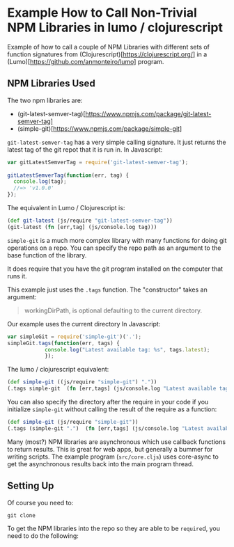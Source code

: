 # Example How to Call Non-Trivial NPM Libraries in  lumo / clojurescript

Example of how to call a couple of NPM Libraries with different sets of function
signatures from (Clojurescript)[https://clojurescript.org/] in a
(Lumo)[https://github.com/anmonteiro/lumo] program.

## NPM Libraries Used

The two npm libraries are:

* (git-latest-semver-tag)[https://www.npmjs.com/package/git-latest-semver-tag]
* (simple-git)[https://www.npmjs.com/package/simple-git]

`git-latest-semver-tag` has a very simple calling signature. It just returns the
latest tag of the git repot that it is run in. In Javascript:

```javascript
var gitLatestSemverTag = require('git-latest-semver-tag');
 
gitLatestSemverTag(function(err, tag) {
  console.log(tag);
  //=> 'v1.0.0' 
});
```

The equivalent in Lumo / Clojurescript is:

```clojure
(def git-latest (js/require "git-latest-semver-tag"))
(git-latest (fn [err,tag] (js/console.log tag)))
```

`simple-git` is a much more complex library with many functions for doing git
operations on a repo. You can specify the repo path as an argument to the base
function of the library. 

It does require that you have the git program installed on the computer that
runs it.

This example just uses the `.tags` function. The "constructor" takes an argument:
>  workingDirPath, is optional defaulting to the current directory.

Our example uses the current directory
In Javascript:

```javascript
var simpleGit = require('simple-git')('.');
simpleGit.tags(function(err, tags) {
            console.log("Latest available tag: %s", tags.latest);
            });
```

The lumo / clojurescript equivalent:

```clojure
(def simple-git ((js/require "simple-git") ".")) 
(.tags simple-git  (fn [err,tags] (js/console.log "Latest available tag: " tags.latest)))
```

You can also specify the directory after the require in your code if you
initialize `simple-git` without calling the result of the require as a function:

```clojure
(def simple-git (js/require "simple-git"))
(.tags (simple-git ".")  (fn [err,tags] (js/console.log "Latest available tag: " tags.latest)))
```

Many (most?) NPM libraries are asynchronous which use callback functions to
return results. This is great for web apps, but generally a bummer for writing
scripts. The example program (`src/core.cljs`) uses core-async to get the
asynchronous results back into the main program thread.

## Setting Up

Of course you need to:

```
git clone 
```
To get the NPM libraries into the repo so they are able to be `require`d, you need to do the following:



